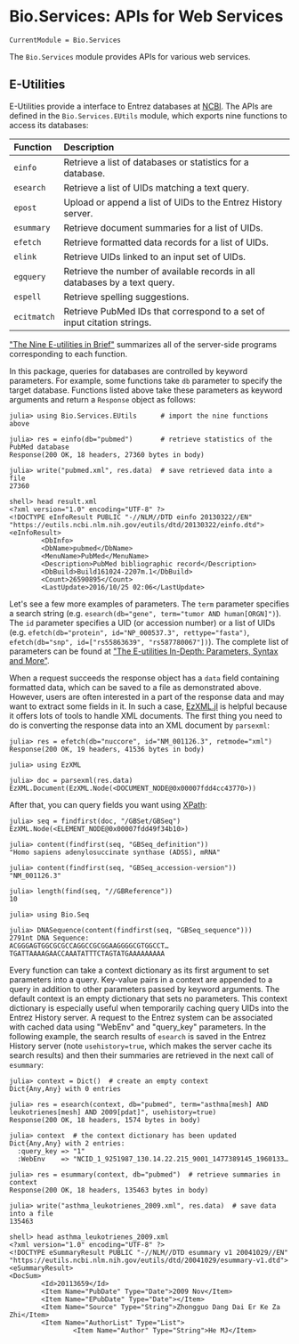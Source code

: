 # Bio.Services: APIs for Web Services

```@meta
CurrentModule = Bio.Services
```

The `Bio.Services` module provides APIs for various web services.


## E-Utilities

E-Utilities provide a interface to Entrez databases at
[NCBI](https://www.ncbi.nlm.nih.gov/).  The APIs are defined in the
`Bio.Services.EUtils` module, which exports nine functions to access its databases:

| Function    | Description                                                                |
| :-------    | :----------                                                                |
| `einfo`     | Retrieve a list of databases or statistics for a database.                 |
| `esearch`   | Retrieve a list of UIDs matching a text query.                             |
| `epost`     | Upload or append a list of UIDs to the Entrez History server.              |
| `esummary`  | Retrieve document summaries for a list of UIDs.                            |
| `efetch`    | Retrieve formatted data records for a list of UIDs.                        |
| `elink`     | Retrieve UIDs linked to an input set of UIDs.                              |
| `egquery`   | Retrieve the number of available records in all databases by a text query. |
| `espell`    | Retrieve spelling suggestions.                                             |
| `ecitmatch` | Retrieve PubMed IDs that correspond to a set of input citation strings.    |

["The Nine E-utilities in
Brief"](https://www.ncbi.nlm.nih.gov/books/NBK25497/#_chapter2_The_Nine_Eutilities_in_Brief_)
summarizes all of the server-side programs corresponding to each function.

In this package, queries for databases are controlled by keyword parameters. For
example, some functions take `db` parameter to specify the target database.
Functions listed above take these parameters as keyword arguments and return
a `Response` object as follows:
```jlcon
julia> using Bio.Services.EUtils      # import the nine functions above

julia> res = einfo(db="pubmed")       # retrieve statistics of the PubMed database
Response(200 OK, 18 headers, 27360 bytes in body)

julia> write("pubmed.xml", res.data)  # save retrieved data into a file
27360

shell> head result.xml
<?xml version="1.0" encoding="UTF-8" ?>
<!DOCTYPE eInfoResult PUBLIC "-//NLM//DTD einfo 20130322//EN" "https://eutils.ncbi.nlm.nih.gov/eutils/dtd/20130322/einfo.dtd">
<eInfoResult>
        <DbInfo>
        <DbName>pubmed</DbName>
        <MenuName>PubMed</MenuName>
        <Description>PubMed bibliographic record</Description>
        <DbBuild>Build161024-2207m.1</DbBuild>
        <Count>26590895</Count>
        <LastUpdate>2016/10/25 02:06</LastUpdate>

```

Let's see a few more examples of parameters.  The `term` parameter specifies a
search string (e.g. `esearch(db="gene", term="tumor AND human[ORGN]")`).  The
`id` parameter specifies a UID (or accession number) or a list of UIDs (e.g.
`efetch(db="protein", id="NP_000537.3", rettype="fasta")`, `efetch(db="snp",
id=["rs55863639", "rs587780067"])`). The complete list of parameters can be
found at ["The E-utilities In-Depth: Parameters, Syntax and
More"](https://www.ncbi.nlm.nih.gov/books/NBK25499/).

When a request succeeds the response object has a `data` field containing
formatted data, which can be saved to a file as demonstrated above. However,
users are often interested in a part of the response data and may want to
extract some fields in it. In such a case,
[EzXML.jl](https://github.com/bicycle1885/EzXML.jl) is helpful because it offers
lots of tools to handle XML documents. The first thing you need to do is
converting the response data into an XML document by `parsexml`:
```jlcon
julia> res = efetch(db="nuccore", id="NM_001126.3", retmode="xml")
Response(200 OK, 19 headers, 41536 bytes in body)

julia> using EzXML

julia> doc = parsexml(res.data)
EzXML.Document(EzXML.Node(<DOCUMENT_NODE@0x00007fdd4cc43770>))

```

After that, you can query fields you want using [XPath](https://en.wikipedia.org/wiki/XPath):
```jlcon
julia> seq = findfirst(doc, "/GBSet/GBSeq")
EzXML.Node(<ELEMENT_NODE@0x00007fdd49f34b10>)

julia> content(findfirst(seq, "GBSeq_definition"))
"Homo sapiens adenylosuccinate synthase (ADSS), mRNA"

julia> content(findfirst(seq, "GBSeq_accession-version"))
"NM_001126.3"

julia> length(find(seq, "//GBReference"))
10

julia> using Bio.Seq

julia> DNASequence(content(findfirst(seq, "GBSeq_sequence")))
2791nt DNA Sequence:
ACGGGAGTGGCGCGCCAGGCCGCGGAAGGGGCGTGGCCT…TGATTAAAAGAACCAAATATTTCTAGTATGAAAAAAAAA

```

Every function can take a context dictionary as its first argument to set
parameters into a query. Key-value pairs in a context are appended to a query in
addition to other parameters passed by keyword arguments.  The default context
is an empty dictionary that sets no parameters. This context dictionary is
especially useful when temporarily caching query UIDs into the Entrez History
server. A request to the Entrez system can be associated with cached data using
"WebEnv" and "query_key" parameters. In the following example, the search
results of `esearch` is saved in the Entrez History server (note
`usehistory=true`, which makes the server cache its search results) and then
their summaries are retrieved in the next call of `esummary`:
```jlcon
julia> context = Dict()  # create an empty context
Dict{Any,Any} with 0 entries

julia> res = esearch(context, db="pubmed", term="asthma[mesh] AND leukotrienes[mesh] AND 2009[pdat]", usehistory=true)
Response(200 OK, 18 headers, 1574 bytes in body)

julia> context  # the context dictionary has been updated
Dict{Any,Any} with 2 entries:
  :query_key => "1"
  :WebEnv    => "NCID_1_9251987_130.14.22.215_9001_1477389145_1960133…

julia> res = esummary(context, db="pubmed")  # retrieve summaries in context
Response(200 OK, 18 headers, 135463 bytes in body)

julia> write("asthma_leukotrienes_2009.xml", res.data)  # save data into a file
135463

shell> head asthma_leukotrienes_2009.xml
<?xml version="1.0" encoding="UTF-8" ?>
<!DOCTYPE eSummaryResult PUBLIC "-//NLM//DTD esummary v1 20041029//EN" "https://eutils.ncbi.nlm.nih.gov/eutils/dtd/20041029/esummary-v1.dtd">
<eSummaryResult>
<DocSum>
        <Id>20113659</Id>
        <Item Name="PubDate" Type="Date">2009 Nov</Item>
        <Item Name="EPubDate" Type="Date"></Item>
        <Item Name="Source" Type="String">Zhongguo Dang Dai Er Ke Za Zhi</Item>
        <Item Name="AuthorList" Type="List">
                <Item Name="Author" Type="String">He MJ</Item>

```
